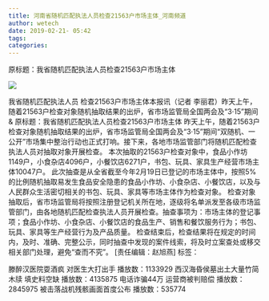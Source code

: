```yaml
---
title: 河南省随机匹配执法人员检查21563户市场主体_河南频道
author: wetech
date: 2019-02-21- 05:42
tags: 
categories: 
---
```

原标题：我省随机匹配执法人员检查21563户市场主体
<!-- more -->
                
<img align="center" border="0" src="http://p2.ifengimg.com/a/2016/0810/204c433878d5cf9size1_w16_h16.png" />
                
            
我省随机匹配执法人员 检查21563户市场主体本报讯（记者 李丽君）昨天上午，随着21563户检查对象随机抽取结果的出炉，省市场监管局全国两会及“3·15”期间&
原标题：我省随机匹配执法人员检查21563户市场主体
昨天上午，随着21563户检查对象随机抽取结果的出炉，省市场监管局全国两会及“3·15”期间“双随机、一公开”市场集中整治行动也正式打响。接下来，各地市场监管部门将随机匹配检查执法人员对抽取对象开展检查。
本次抽取的21563户检查对象中，食品小作坊1149户，小食杂店4096户，小餐饮店6271户，书包、玩具、家具生产经营市场主体10047户。
此次抽查是从全省截至今年2月19日已登记的市场主体中，按照5%的比例随机抽取易发生食品安全隐患的食品小作坊、小食杂店、小餐饮店，以及与人民群众生活密切相关的书包、玩具、家具等市场主体作为检查对象。
检查对象抽取后，省市场监管局将按照注册登记机关所在地，逐级将名单派发至各级市场监管部门，由各地随机匹配检查执法人员开展检查。抽查事项为：市场主体的登记事项；食品小作坊、小食杂店、小餐饮店的食品生产、销售和餐饮服务行为；书包、玩具、家具等生产经营行为及产品质量。
检查结束后，检查结果将在规定的时间内，及时、准确、完整公示，同时抽查中发现的案件线索，将及时立案查处或移交相关部门处理，避免“查而不究”。
[责任编辑：赵旭燕]
标签：
 
             
滕醉汉医院耍酒疯 对医生大打出手
播放数：1133929
西汉海昏侯墓出土大量竹简木牍 填史料空缺
播放数：4135875
电话诈骗44万 运营商被判赔偿
播放数：2845975
被击落战机残骸画面首度公布
播放数：535774
